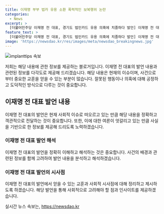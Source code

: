 ```yaml
---
title: 이재명 부부 법카 유용 소환 폭력적인 보복행위 논란
categories:
  - News
excerpt: >
  [더불어민주당 이재명 전 대표, 경기도 법인카드 유용 의혹에 치졸하다 발언] 이재명 전 대표가 경기도 법인카드 유용 의혹과 관련해 치졸하다며 검찰의 소환조사 통보에 대해 일갈하며 발언했다. 자세한 내용은 현장영상을 통해 확인해보세요.
feature_text: >
  [더불어민주당 이재명 전 대표, 경기도 법인카드 유용 의혹에 치졸하다 발언] 이재명 전 대표가 경기도 법인카드 유용 의혹과 관련해 치졸하다며 검찰의 소환조사 통보에 대해 일갈하며 발언했다. 자세한 내용은 현장영상을 통해 확인해보세요.
image: 'https://newsdao.kr/res/images/meta/newsdao_breakingnews.jpg'
---
```


<p><img src="https://newsdao.kr/res/images/meta/newsdao_breakingnews.jpg" alt="implanttips 속보" /></p>

<p>저희는 해당 내용에 관한 정보를 제공하는 블로거입니다. 이재명 전 대표의 발언 내용과 관련된 정보를 다각도로 제공해 드리겠습니다. 해당 내용은 현재의 이슈이며, 사건으로부터 중요한 교훈을 얻을 수 있는 부분이 많습니다. 잘못된 행동이나 의혹에 대해 공정하고 도덕적인 방식으로 다루는 것이 중요합니다.</p>

<h2 data-ke-size="size26">이재명 전 대표 발언 내용</h2>

<p>이재명 전 대표의 발언은 현재 사회적 이슈로 떠오르고 있는 만큼 해당 내용을 정확하고 객관적으로 전달하는 것이 중요합니다. 또한, 이에 대한 여론이 엇갈리고 있는 만큼 사실을 기반으로 한 정보를 제공해 드리도록 노력하겠습니다.</p>

<p data-ke-size="size16"></p>

<h3>이재명 전 대표 발언 해석</h3>

<p>이재명 전 대표의 발언을 정확히 이해하고 해석하는 것은 중요합니다. 사건의 배경과 관련된 정보를 함께 고려하여 발언 내용을 분석하고 해석하겠습니다.</p>

<p data-ke-size="size16"></p>

<h3>이재명 전 대표 발언의 시사점</h3>

<p>이재명 전 대표의 발언에서 얻을 수 있는 교훈과 사회적 시사점에 대해 정리하고 제시하도록 하겠습니다. 해당 발언을 통해 사회적으로 고려해야 할 점과 인사이트를 제공하겠습니다.</p>

<p data-ke-size="size16"></p>

실시간 뉴스 속보는, <a href="https://newsdao.kr" rel="dofollow">https://newsdao.kr</a>


